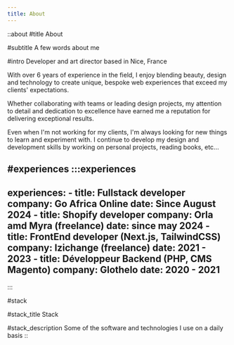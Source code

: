 ```yaml
---
title: About
---
```


::about
#title
About

#subtitle
A few words about me

#intro
Developer and art director based in Nice, France

With over 6 years of experience in the field, I enjoy blending beauty, design and technology to create unique, bespoke web experiences that exceed my clients' expectations.

Whether collaborating with teams or leading design projects, my attention to detail and dedication to excellence have earned me a reputation for delivering exceptional results.

Even when I'm not working for my clients, I'm always looking for new things to learn and experiment with. I continue to develop my design and development skills by working on personal projects, reading books, etc...

#experiences
  :::experiences
  ---
  experiences:
    - title: Fullstack developer
      company: Go Africa Online
      date: Since August 2024
    - title: Shopify developer
      company: Orla amd Myra (freelance)
      date: since may 2024
    - title: FrontEnd developer (Next.js, TailwindCSS)
      company: Izichange (freelance)
      date: 2021 - 2023
    - title: Développeur Backend (PHP, CMS Magento)
      company: Glothelo
      date: 2020 - 2021
  ---
  :::

#stack

#stack_title
Stack

#stack_description
Some of the software and technologies I use on a daily basis
::
